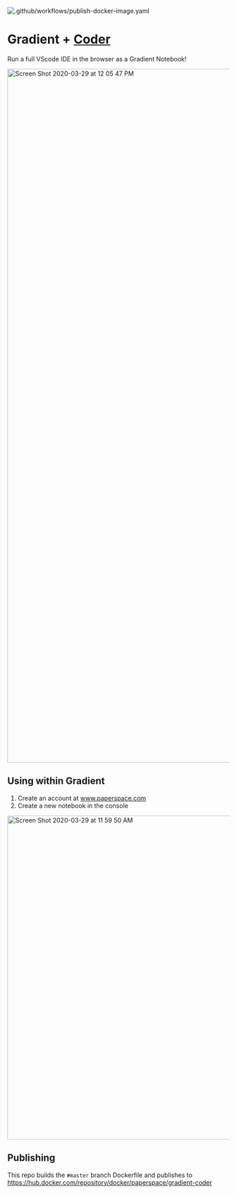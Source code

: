 ![.github/workflows/publish-docker-image.yaml](https://github.com/mtaku3/gradient-coder/workflows/.github/workflows/publish-docker-image.yaml/badge.svg)

# Gradient + [Coder](https://github.com/cdr/code-server)

Run a full VScode IDE in the browser as a Gradient Notebook! 

<img width="1572" alt="Screen Shot 2020-03-29 at 12 05 47 PM" src="https://user-images.githubusercontent.com/585865/77854092-1778ca00-71b6-11ea-989f-1ed50440020d.png">


## Using within Gradient

1. Create an account at www.paperspace.com
2. Create a new notebook in the console

<img width="734" alt="Screen Shot 2020-03-29 at 11 59 50 AM" src="https://user-images.githubusercontent.com/585865/77854131-5c9cfc00-71b6-11ea-8fe7-7a3356cf79a0.png">

## Publishing
This repo builds the `#master` branch Dockerfile and publishes to https://hub.docker.com/repository/docker/paperspace/gradient-coder


